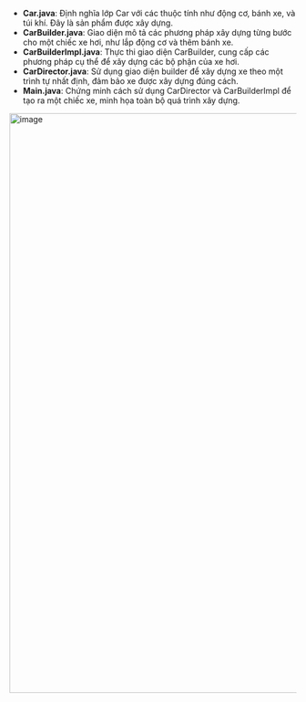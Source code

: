 - **Car.java**: Định nghĩa lớp Car với các thuộc tính như động cơ, bánh xe, và túi khí. Đây là sản phẩm được xây dựng.
- **CarBuilder.java**: Giao diện mô tả các phương pháp xây dựng từng bước cho một chiếc xe hơi, như lắp động cơ và thêm bánh xe.
- **CarBuilderImpl.java**: Thực thi giao diện CarBuilder, cung cấp các phương pháp cụ thể để xây dựng các bộ phận của xe hơi.
- **CarDirector.java**: Sử dụng giao diện builder để xây dựng xe theo một trình tự nhất định, đảm bảo xe được xây dựng đúng cách.
- **Main.java**: Chứng minh cách sử dụng CarDirector và CarBuilderImpl để tạo ra một chiếc xe, minh họa toàn bộ quá trình xây dựng.

<img width="1016" alt="image" src="https://github.com/git-thaitech/design-patterns/assets/72333463/0aa52a0b-d182-49fd-9f1d-c2436eec9c8b">
